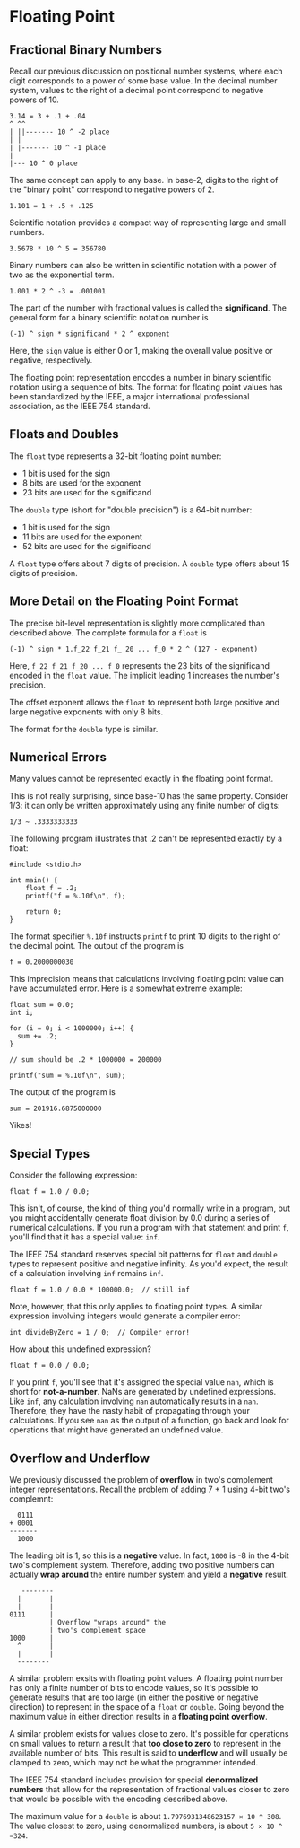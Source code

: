 # Floating Point

## Fractional Binary Numbers

Recall our previous discussion on positional number systems, where each digit corresponds to a power of some base value. In the decimal number system, values to the right of a decimal point correspond to negative powers of 10.

```
3.14 = 3 + .1 + .04
^ ^^  
| ||------- 10 ^ -2 place
| |
| |------- 10 ^ -1 place
|
|--- 10 ^ 0 place
```

The same concept can apply to any base. In base-2, digits to the right of the "binary point" corrrespond to negative powers of 2.

```
1.101 = 1 + .5 + .125
```

Scientific notation provides a compact way of representing large and small numbers.

```
3.5678 * 10 ^ 5 = 356780
```

Binary numbers can also be written in scientific notation with a power of two as the exponential term.

```
1.001 * 2 ^ -3 = .001001
```

The part of the number with fractional values is called the **significand**. The general form for a binary scientific notation number is

```
(-1) ^ sign * significand * 2 ^ exponent
```

Here, the `sign` value is either 0 or 1, making the overall value positive or negative, respectively.

The floating point representation encodes a number in binary scientific notation using a sequence of bits. The format for floating point values has been standardized by the IEEE, a major international professional association, as the IEEE 754 standard.

## Floats and Doubles

The `float` type represents a 32-bit floating point number:
  
  - 1 bit is used for the sign
  - 8 bits are used for the exponent
  - 23 bits are used for the significand
  
The `double` type (short for "double precision") is a 64-bit number:

  - 1 bit is used for the sign
  - 11 bits are used for the exponent
  - 52 bits are used for the significand
  
A `float` type offers about 7 digits of precision. A `double` type offers about 15 digits of precision.

## More Detail on the Floating Point Format

The precise bit-level representation is slightly more complicated than described above. The complete formula for a `float` is

```
(-1) ^ sign * 1.f_22 f_21 f_ 20 ... f_0 * 2 ^ (127 - exponent)
```

Here, `f_22 f_21 f_20 ... f_0` represents the 23 bits of the significand encoded in the `float` value. The implicit leading 1 increases the number's precision.

The offset exponent allows the `float` to represent both large positive and large negative exponents with only 8 bits.

The format for the `double` type is similar.


## Numerical Errors

Many values cannot be represented exactly in the floating point format. 

This is not really surprising, since base-10 has the same property. Consider 1/3: it can only be written approximately using any finite number of digits:

```
1/3 ~ .3333333333
```

The following program illustrates that .2 can't be represented exactly by a float:

```
#include <stdio.h>

int main() {
    float f = .2;
    printf("f = %.10f\n", f);
    
    return 0;
}
```

The format specifier `%.10f` instructs `printf` to print 10 digits to the right of the decimal point. The output of the program is

```
f = 0.2000000030
```

This imprecision means that calculations involving floating point value can have accumulated error. Here is a somewhat extreme example:

```
float sum = 0.0;
int i;

for (i = 0; i < 1000000; i++) {
  sum += .2;
}

// sum should be .2 * 1000000 = 200000

printf("sum = %.10f\n", sum);
```

The output of the program is

```
sum = 201916.6875000000
```

Yikes!

## Special Types

Consider the following expression:

```
float f = 1.0 / 0.0;
```

This isn't, of course, the kind of thing you'd normally write in a program, but you might accidentally generate float division by 0.0 during a series of numerical calculations. If you run a program with that statement and print `f`, you'll find that it has a special value: `inf`.

The IEEE 754 standard reserves special bit patterns for `float` and `double` types to represent positive and negative infinity. As you'd expect, the result of a calculation involving `inf` remains `inf`.

```
float f = 1.0 / 0.0 * 100000.0;  // still inf
```

Note, however, that this only applies to floating point types. A similar expression involving integers would generate a compiler error:

```
int divideByZero = 1 / 0;  // Compiler error!
```

How about this undefined expression?

```
float f = 0.0 / 0.0;
```

If you print `f`, you'll see that it's assigned the special value `nan`, which is short for **not-a-number**. NaNs are generated by undefined expressions. Like `inf`, any calculation involving `nan` automatically results in a `nan`. Therefore, they have the nasty habit of propagating through your calculations. If you see `nan` as the output of a function, go back and look for operations that might have generated an undefined value.

## Overflow and Underflow

We previously discussed the problem of **overflow** in two's complement integer representations. Recall the problem of adding 7 + 1 using 4-bit two's complemnt:

```
  0111
+ 0001
-------
  1000
```

The leading bit is 1, so this is a **negative** value. In fact, `1000` is -8 in the 4-bit two's complement system. Therefore, adding two positive numbers can actually **wrap around** the entire number system and yield a **negative** result.

```
   --------
  |       |
  |       |
0111      |
          | Overflow "wraps around" the
          | two's complement space
1000      |
  ^       |
  |       |
  --------        
```

A similar problem exsits with floating point values. A floating point number has only a finite number of bits to encode values, so it's possible to generate results that are too large (in either the positive or negative direction) to represent in the space of a `float` or `double`. Going beyond the maximum value in either direction results in a **floating point overflow**.

A similar problem exists for values close to zero. It's possible for operations on small values to return a result that **too close to zero** to represent in the available number of bits. This result is said to **underflow** and will usually be clamped to zero, which may not be what the programmer intended. 

The IEEE 754 standard includes provision for special **denormalized numbers** that allow for the representation of fractional values closer to zero that would be possible with the encoding described above.

The maximum value for a `double` is about `1.7976931348623157 × 10 ^ 308`. The value closest to zero, using denormalized numbers, is about `5 × 10 ^ −324`.
